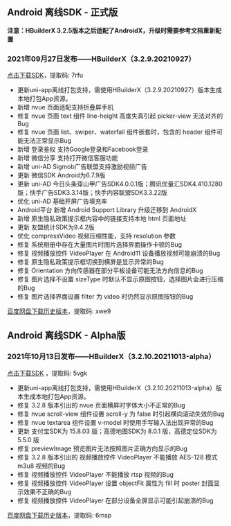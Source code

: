 ## Android 离线SDK - 正式版

**注意：HBuilderX 3.2.5版本之后适配了AndroidX，升级时需要参考文档重新配置**

### 2021年09月27日发布——HBuilderX（3.2.9.20210927）
[点击下载SDK](https://pan.baidu.com/s/14SZ-CjlbaNtGHk3CpamgXQ)，提取码: 7rfu

+ 更新uni-app离线打包支持，需使用HBuilderX（3.2.9.20210927）版本生成本地打包App资源。
+ 新增 nvue 页面适配支持折叠屏手机
+ 修复 nvue 页面 text 组件 line-height 高度失真引起 picker-view 无法对齐的Bug
+ 修复 nvue 页面 list、swiper、waterfall 组件嵌套时，包含的 header 组件可能无法正常显示Bug
+ 新增 登录鉴权 支持Google登录和Facebook登录
+ 新增 微信分享 支持打开微信客服功能
+ 新增 uni-AD Sigmob广告联盟支持激励视频广告
+ 更新 微信SDK Android为6.7.9版
+ 更新 uni-AD 今日头条穿山甲广告SDK4.0.0.1版；腾讯优量汇SDK4.410.1280版；快手广告SDK3.3.14版；快手内容联盟SDK3.3.22版
+ 优化 uni-AD 基础开屏广告填充率
+ Android平台 新增 Android Support Library 升级迁移到 AndroidX
+ 新增 原生隐私政策提示框内容中的链接支持本地 html 页面地址
+ 更新 友盟统计SDK为9.4.2版
+ 优化 compressVideo 视频压缩性能，支持 resolution 参数
+ 修复 系统相册中存在大量图片时图片选择界面操作卡顿的Bug
+ 修复 视频播放控件 VideoPlayer 在 Android11 设备播放视频可能崩溃的Bug
+ 修复 原生隐私政策提示框切换到横屏是显示异常的Bug
+ 修复 Orientation 方向传感器在部分平板设备可能无法方向信息的Bug
+ 修复 图片选择不设置 sizeType 时默认不显示原图按钮，选择图片会进行压缩的Bug
+ 修复 图片选择界面设置 filter 为 video 时仍然显示原图按钮的Bug


[百度网盘下载历史版本](https://pan.baidu.com/s/1qxxUqh9ifF7mfJ4T46NB4Q)，提取码: xwe9



## Android 离线SDK - Alpha版

### 2021年10月13日发布——HBuilderX（3.2.10.20211013-alpha）
[点击下载SDK](https://pan.baidu.com/s/1NLBTW94Im_zg5R38Wiijdg) ，提取码: 5vgk

+ 更新uni-app离线打包支持，需使用HBuilderX（3.2.10.20211013-alpha）版本生成本地打包App资源。
+ 修复 3.2.8 版本引出的 nvue 页面横屏时字体大小不正常的Bug
+ 修复 nvue scroll-view 组件设置 scroll-y 为 false 时引起横向滚动失效的Bug
+ 修复 nvue textarea 组件设置 v-model 时使用手写输入法出现异常的Bug
+ 更新 支付宝SDK为 15.8.03 版；高德地图SDK为 8.0.1 版，高德定位SDK为 5.5.0 版
+ 修复 previewImage 预览图片无法按照图片正确方向显示的Bug
+ 修复 3.2.8 版本引出的 视频播放控件 VideoPlayer 不能播放 AES-128 模式 m3u8 视频的Bug
+ 修复 视频播放控件 VideoPlayer 不能播放 rtsp 视频的Bug
+ 修复 视频播放控件 VideoPlayer 设置 objectFit 属性为 fill 时 poster 封面显示效果不正确的Bug
+ 修复 视频播放控件 VideoPlayer 在部分设备全屏显示可能引起崩溃的Bug

[百度网盘下载历史版本](https://pan.baidu.com/s/10fne34bwxWGtDJTd4PhroA)，提取码: 6msp
